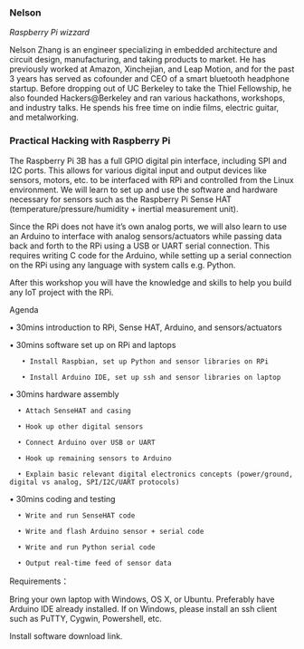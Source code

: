 ### Nelson 
_Raspberry Pi wizzard_

Nelson Zhang is an engineer specializing in embedded architecture and circuit design, manufacturing, and taking products to market. He has previously worked at Amazon, Xinchejian, and Leap Motion, and for the past 3 years has served as cofounder and CEO of a smart bluetooth headphone startup. Before dropping out of UC Berkeley to take the Thiel Fellowship, he also founded Hackers@Berkeley and ran various hackathons, workshops, and industry talks. He spends his free time on indie films, electric guitar, and metalworking.

### Practical Hacking with Raspberry Pi

The Raspberry Pi 3B has a full GPIO digital pin interface, including SPI and I2C ports. This allows for various digital input and output devices like sensors, motors, etc. to be interfaced with RPi and controlled from the Linux environment. We will learn to set up and use the software and hardware necessary for sensors such as the Raspberry Pi Sense HAT (temperature/pressure/humidity + inertial measurement unit).

Since the RPi does not have it’s own analog ports, we will also learn to use an Arduino to interface with analog sensors/actuators while passing data back and forth to the RPi using a USB or UART serial connection. This requires writing C code for the Arduino, while setting up a serial connection on the RPi using any language with system calls e.g. Python.

After this workshop you will have the knowledge and skills to help you build any IoT project with the RPi.

Agenda

• 30mins introduction to RPi, Sense HAT, Arduino, and sensors/actuators

• 30mins software set up on RPi and laptops

       • Install Raspbian, set up Python and sensor libraries on RPi

       • Install Arduino IDE, set up ssh and sensor libraries on laptop

• 30mins hardware assembly

      • Attach SenseHAT and casing

      • Hook up other digital sensors

      • Connect Arduino over USB or UART

      • Hook up remaining sensors to Arduino

      • Explain basic relevant digital electronics concepts (power/ground, digital vs analog, SPI/I2C/UART protocols)

 • 30mins coding and testing

      • Write and run SenseHAT code

      • Write and flash Arduino sensor + serial code

      • Write and run Python serial code

      • Output real-time feed of sensor data

Requirements：

Bring your own laptop with Windows, OS X, or Ubuntu. Preferably have Arduino IDE already installed. If on Windows, please install an ssh client such as PuTTY, Cygwin, Powershell, etc.

Install software download link.
